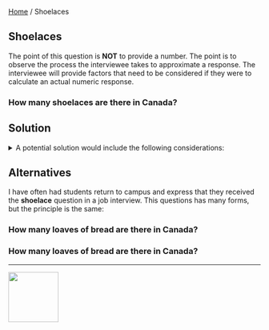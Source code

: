 [Home](/) / Shoelaces

<style>@import url("//readme.codeadam.ca/readme.css");</style>

## Shoelaces

The point of this question is **NOT** to provide a number. The point is to observe the process the interviewee takes to approximate a response. The interviewee will provide factors that need to be considered if they were to calculate an actual numeric response.

### How many shoelaces are there in Canada?

## Solution

<details>

<summary>
A potential solution would include the following considerations:
</summary>

<ul>
<li>The population of Canada</li>
<li>Shoes have two laces</li>
</ul>

Often interviewees will stop after stating these two facts, a good answer could include the following:

<ul>
<li>People have more than one pari of shoes</li>
<li>Some shoes do not have laces</li>
<li>There are shoes in stores and factories</li>
<li>There are laces not yet in shoes</li>
</ul>

And some more advanced additions:

<ul>
<li>Ther are lots of shoelaces in the garbage dump</li>
<li>There are shoelaces in skates and rollerblades</li>
</ul>

</div>


</details>


## Alternatives

I have often had students return to campus and express that they received the **shoelace** question in a job interview. This questions has many forms, but the principle is the same:

### How many loaves of bread are there in Canada?

### How many loaves of bread are there in Canada?

---

<a href="https://codeadam.ca">
<img src="https://cdn.codeadam.ca/images@1.0.0/codeadam-logo-coloured-horizontal.png" width="100">
</a>
